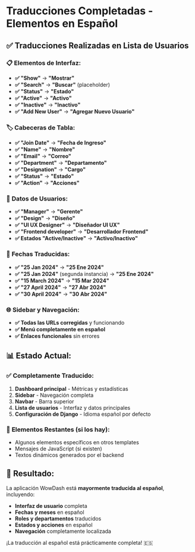 # Traducciones Completadas - Elementos en Español

## ✅ **Traducciones Realizadas en Lista de Usuarios**

### 📋 **Elementos de Interfaz:**
- **✅ "Show"** → **"Mostrar"**
- **✅ "Search"** → **"Buscar"** (placeholder)
- **✅ "Status"** → **"Estado"**
- **✅ "Active"** → **"Activo"**
- **✅ "Inactive"** → **"Inactivo"**
- **✅ "Add New User"** → **"Agregar Nuevo Usuario"**

### 🏷️ **Cabeceras de Tabla:**
- **✅ "Join Date"** → **"Fecha de Ingreso"**
- **✅ "Name"** → **"Nombre"**
- **✅ "Email"** → **"Correo"**
- **✅ "Department"** → **"Departamento"**
- **✅ "Designation"** → **"Cargo"**
- **✅ "Status"** → **"Estado"**
- **✅ "Action"** → **"Acciones"**

### 💼 **Datos de Usuarios:**
- **✅ "Manager"** → **"Gerente"**
- **✅ "Design"** → **"Diseño"**
- **✅ "UI UX Designer"** → **"Diseñador UI UX"**
- **✅ "Frontend developer"** → **"Desarrollador Frontend"**
- **✅ Estados "Active/Inactive"** → **"Activo/Inactivo"**

### 📅 **Fechas Traducidas:**
- **✅ "25 Jan 2024"** → **"25 Ene 2024"**
- **✅ "25 Jan 2024"** (segunda instancia) → **"25 Ene 2024"**
- **✅ "15 March 2024"** → **"15 Mar 2024"**
- **✅ "27 April 2024"** → **"27 Abr 2024"**
- **✅ "30 April 2024"** → **"30 Abr 2024"**

### 🌐 **Sidebar y Navegación:**
- **✅ Todas las URLs corregidas** y funcionando
- **✅ Menú completamente en español**
- **✅ Enlaces funcionales** sin errores

## 📊 **Estado Actual:**

### ✅ **Completamente Traducido:**
1. **Dashboard principal** - Métricas y estadísticas
2. **Sidebar** - Navegación completa
3. **Navbar** - Barra superior
4. **Lista de usuarios** - Interfaz y datos principales
5. **Configuración de Django** - Idioma español por defecto

### 🔄 **Elementos Restantes (si los hay):**
- Algunos elementos específicos en otros templates
- Mensajes de JavaScript (si existen)
- Textos dinámicos generados por el backend

## 🎯 **Resultado:**
La aplicación WowDash está **mayormente traducida al español**, incluyendo:
- **Interfaz de usuario** completa
- **Fechas y meses** en español
- **Roles y departamentos** traducidos
- **Estados y acciones** en español
- **Navegación** completamente localizada

¡La traducción al español está prácticamente completa! 🇪🇸